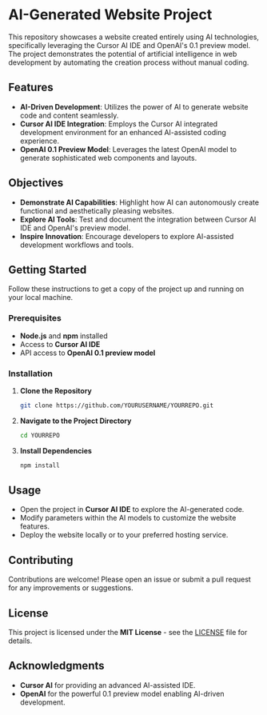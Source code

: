 # AI-Generated Website Project

This repository showcases a website created entirely using AI technologies, specifically leveraging the Cursor AI IDE and OpenAI's 0.1 preview model. The project demonstrates the potential of artificial intelligence in web development by automating the creation process without manual coding.

## Features

- **AI-Driven Development**: Utilizes the power of AI to generate website code and content seamlessly.
- **Cursor AI IDE Integration**: Employs the Cursor AI integrated development environment for an enhanced AI-assisted coding experience.
- **OpenAI 0.1 Preview Model**: Leverages the latest OpenAI model to generate sophisticated web components and layouts.

## Objectives

- **Demonstrate AI Capabilities**: Highlight how AI can autonomously create functional and aesthetically pleasing websites.
- **Explore AI Tools**: Test and document the integration between Cursor AI IDE and OpenAI's preview model.
- **Inspire Innovation**: Encourage developers to explore AI-assisted development workflows and tools.

## Getting Started

Follow these instructions to get a copy of the project up and running on your local machine.

### Prerequisites

- **Node.js** and **npm** installed
- Access to **Cursor AI IDE**
- API access to **OpenAI 0.1 preview model**

### Installation

1. **Clone the Repository**
    ```bash
    git clone https://github.com/YOURUSERNAME/YOURREPO.git
    ```
2. **Navigate to the Project Directory**
    ```bash
    cd YOURREPO
    ```
3. **Install Dependencies**
    ```bash
    npm install
    ```

## Usage

- Open the project in **Cursor AI IDE** to explore the AI-generated code.
- Modify parameters within the AI models to customize the website features.
- Deploy the website locally or to your preferred hosting service.

## Contributing

Contributions are welcome! Please open an issue or submit a pull request for any improvements or suggestions.

## License

This project is licensed under the **MIT License** - see the [LICENSE](LICENSE) file for details.

## Acknowledgments

- **Cursor AI** for providing an advanced AI-assisted IDE.
- **OpenAI** for the powerful 0.1 preview model enabling AI-driven development.

